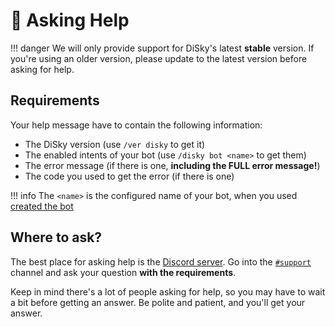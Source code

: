 # 🙋 Asking Help

!!! danger
    We will only provide support for DiSky's latest **stable** version. If you're using an older version, please update to the latest version before asking for help.

## Requirements

Your help message have to contain the following information:

* The DiSky version (use `/ver disky` to get it)
* The enabled intents of your bot (use `/disky bot <name>` to get them)
* The error message (if there is one, **including the __FULL__ error message!**)
* The code you used to get the error (if there is one)

!!! info
    The `<name>` is the configured name of your bot, when you used [created the bot](../getting-started/2-bot-loading.md#1-bot-scope)

## Where to ask?

The best place for asking help is the [Discord server](https://disky.me/discord). Go into the [`#support`](https://discord.com/channels/818182471140114432/955054375468924979) channel and ask your question **with the requirements**.

Keep in mind there's a lot of people asking for help, so you may have to wait a bit before getting an answer. Be polite and patient, and you'll get your answer.